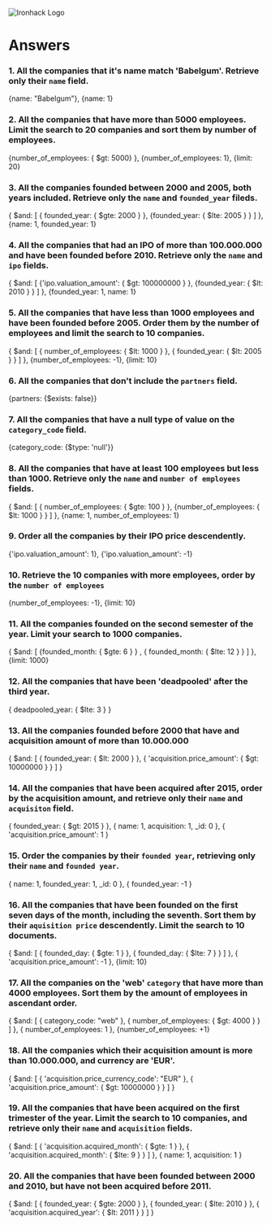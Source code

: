 ![Ironhack Logo](https://i.imgur.com/1QgrNNw.png)

# Answers

### 1. All the companies that it's name match 'Babelgum'. Retrieve only their `name` field.

{name: "Babelgum"}, {name: 1}

### 2. All the companies that have more than 5000 employees. Limit the search to 20 companies and sort them by **number of employees**.

{number_of_employees: { $gt: 5000} }, {number_of_employees: 1}, {limit: 20}

### 3. All the companies founded between 2000 and 2005, both years included. Retrieve only the `name` and `founded_year` fileds.

{ $and: [ { founded_year: { $gte: 2000 } }, {founded_year: { $lte: 2005 } } ] }, {name: 1, founded_year: 1}

### 4. All the companies that had an IPO of more than 100.000.000 and have been founded before 2010. Retrieve only the `name` and `ipo` fields.

{ $and: [ {'ipo.valuation_amount': { $gt: 100000000 } }, {founded_year: { $lt: 2010 } } ] }, {founded_year: 1, name: 1}

### 5. All the companies that have less than 1000 employees and have been founded before 2005. Order them by the number of employees and limit the search to 10 companies.

{ $and: [ { number_of_employees: { $lt: 1000 } }, { founded_year: { $lt: 2005 } } ] }, {number_of_employees: -1}, {limit: 10}

### 6. All the companies that don't include the `partners` field.

{partners: {$exists: false}}

### 7. All the companies that have a null type of value on the `category_code` field.

{category_code: {$type: 'null'}}

### 8. All the companies that have at least 100 employees but less than 1000. Retrieve only the `name` and `number of employees` fields.

{ $and: [ { number_of_employees: { $gte: 100 } }, {number_of_employees: { $lt: 1000 } } ] }, {name: 1, number_of_employees: 1}

### 9. Order all the companies by their IPO price descendently.

{'ipo.valuation_amount': 1}, {'ipo.valuation_amount': -1}

### 10. Retrieve the 10 companies with more employees, order by the `number of employees`

{number_of_employees: -1}, {limit: 10}

### 11. All the companies founded on the second semester of the year. Limit your search to 1000 companies.

{ $and: [ {founded_month: { $gte: 6 } } , { founded_month: { $lte: 12 } } ] }, {limit: 1000}

### 12. All the companies that have been 'deadpooled' after the third year.

{ deadpooled_year: { $lte: 3 } }

### 13. All the companies founded before 2000 that have and acquisition amount of more than 10.000.000

{ $and: [ { founded_year: { $lt: 2000 } }, { 'acquisition.price_amount':  { $gt: 10000000 } } ] }

### 14. All the companies that have been acquired after 2015, order by the acquisition amount, and retrieve only their `name` and `acquisiton` field.

{ founded_year: { $gt: 2015 } }, { name: 1, acquisition: 1, _id: 0 }, { 'acquisition.price_amount': 1 }

### 15. Order the companies by their `founded year`, retrieving only their `name` and `founded year`.

{ name: 1, founded_year: 1, _id: 0 }, { founded_year: -1 }

### 16. All the companies that have been founded on the first seven days of the month, including the seventh. Sort them by their `aquisition price` descendently. Limit the search to 10 documents.

{ $and: [ { founded_day: { $gte: 1 } }, { founded_day: { $lte: 7 } } ] }, { 'acquisition.price_amount': -1 }, {limit: 10}

### 17. All the companies on the 'web' `category` that have more than 4000 employees. Sort them by the amount of employees in ascendant order.

{ $and: [ { category_code: "web" }, { number_of_employees: { $gt: 4000 } } ] }, { number_of_employees: 1 }, {number_of_employees: +1}

### 18. All the companies which their acquisition amount is more than 10.000.000, and currency are 'EUR'.

{ $and: [ { 'acquisition.price_currency_code': "EUR" }, { 'acquisition.price_amount': { $gt: 10000000 } } ] }

### 19. All the companies that have been acquired on the first trimester of the year. Limit the search to 10 companies, and retrieve only their `name` and `acquisition` fields.

{ $and: [ { 'acquisition.acquired_month': { $gte: 1 } }, { 'acquisition.acquired_month': { $lte: 9 } } ] }, { name: 1, acquisition: 1 }

### 20. All the companies that have been founded between 2000 and 2010, but have not been acquired before 2011.

{ $and: [ { founded_year: { $gte: 2000 } }, { founded_year: {  $lte: 2010 } }, { 'acquisition.acquired_year': { $lt: 2011 } } ] }